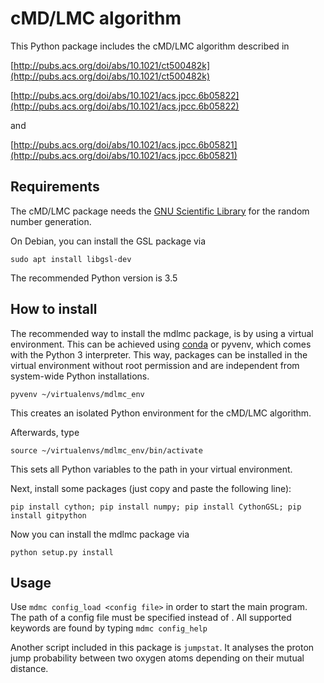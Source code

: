cMD/LMC algorithm
================

This Python package includes the cMD/LMC algorithm described in 

[http://pubs.acs.org/doi/abs/10.1021/ct500482k](http://pubs.acs.org/doi/abs/10.1021/ct500482k)

[http://pubs.acs.org/doi/abs/10.1021/acs.jpcc.6b05822](http://pubs.acs.org/doi/abs/10.1021/acs.jpcc.6b05822)

and

[http://pubs.acs.org/doi/abs/10.1021/acs.jpcc.6b05821](http://pubs.acs.org/doi/abs/10.1021/acs.jpcc.6b05821)

Requirements
------------
The cMD/LMC package needs the [GNU Scientific Library](http://www.gnu.org/software/gsl/)
for the random number generation.

On Debian, you can install the GSL package via

    sudo apt install libgsl-dev

The recommended Python version is 3.5


How to install
--------------
The recommended way to install the mdlmc package, is by using a virtual environment.
This can be achieved using [conda](https://www.continuum.io/downloads) or pyvenv, which comes 
with the Python 3 interpreter.
This way, packages can be installed in the virtual environment without root 
permission and are independent from system-wide Python installations.

    pyvenv ~/virtualenvs/mdlmc_env

This creates an isolated Python environment for the cMD/LMC algorithm. 

Afterwards, type

    source ~/virtualenvs/mdlmc_env/bin/activate

This sets all Python variables to the path in your virtual environment.

Next, install some packages (just copy and paste the following line):

    pip install cython; pip install numpy; pip install CythonGSL; pip install gitpython

Now you can install the mdlmc package via

    python setup.py install

Usage
-----
Use `mdmc config_load <config file>` in order to start the main program. The path of a config file must be specified instead of <config file>.
All supported keywords are found by typing `mdmc config_help`

Another script included in this package is `jumpstat`. It analyses the proton jump probability
between two oxygen atoms depending on their mutual distance.

